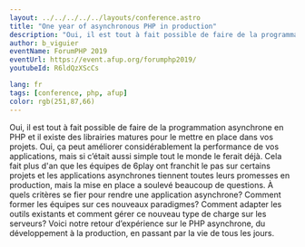 ```yaml
---
layout: ../../../../../layouts/conference.astro
title: "One year of asynchronous PHP in production"
description: "Oui, il est tout à fait possible de faire de la programmation asynchrone en PHP et il existe des librairies matures pour le mettre en place dans vos projets. Oui, ça peut améliorer considérablement la performance de vos applications, mais si c’était aussi simple tout le monde le ferait déjà. Cela fait plus d'an que les équipes de 6play ont franchit le pas sur certains projets et les applications asynchrones tiennent toutes leurs promesses en production, mais la mise en place a soulevé beaucoup de questions. À quels critères se fier pour rendre une application asynchrone? Comment former les équipes sur ces nouveaux paradigmes? Comment adapter les outils existants et comment gérer ce nouveau type de charge sur les serveurs? Voici notre retour d’expérience sur le PHP asynchrone, du développement à la production, en passant par la vie de tous les jours."
author: b_viguier
eventName: ForumPHP 2019
eventUrl: https://event.afup.org/forumphp2019/
youtubeId: R6ldQzXScCs

lang: fr
tags: [conference, php, afup]
color: rgb(251,87,66)
---
```


Oui, il est tout à fait possible de faire de la programmation asynchrone en PHP et il existe des librairies matures pour le mettre en place dans vos projets. Oui, ça peut améliorer considérablement la performance de vos applications, mais si c’était aussi simple tout le monde le ferait déjà. Cela fait plus d'an que les équipes de 6play ont franchit le pas sur certains projets et les applications asynchrones tiennent toutes leurs promesses en production, mais la mise en place a soulevé beaucoup de questions. À quels critères se fier pour rendre une application asynchrone? Comment former les équipes sur ces nouveaux paradigmes? Comment adapter les outils existants et comment gérer ce nouveau type de charge sur les serveurs? Voici notre retour d’expérience sur le PHP asynchrone, du développement à la production, en passant par la vie de tous les jours.